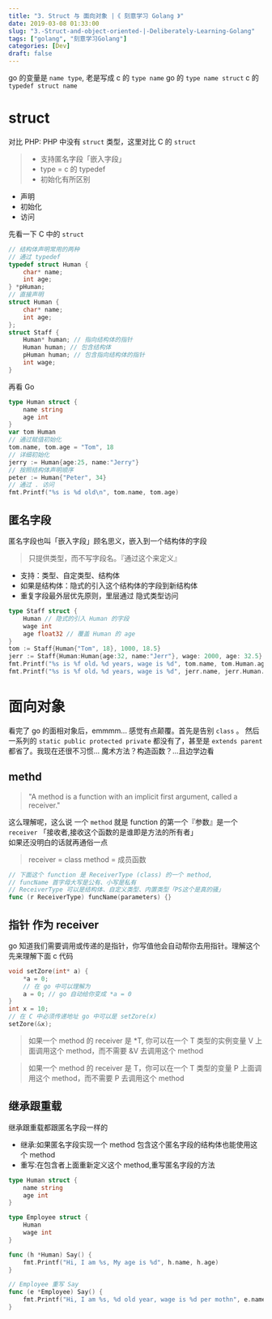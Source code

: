 ```yaml
---
title: "3. Struct 与 面向对象 |《 刻意学习 Golang 》"
date: 2019-03-08 01:33:00
slug: "3.-Struct-and-object-oriented-|-Deliberately-Learning-Golang"
tags: ["golang", "刻意学习Golang"]
categories: [Dev]
draft: false
---
```


go 的变量是 `name type`, 老是写成 c 的 `type name` 
go 的 `type name struct`  c 的`typedef struct name`
# struct

对比 PHP:
PHP 中没有 `struct` 类型，这里对比 C 的 `struct`
>* 支持匿名字段「嵌入字段」
>* type = c 的 typedef
>* 初始化有所区别

* 声明
* 初始化
* 访问

先看一下 C 中的 `struct`
```c
// 结构体声明常用的两种
// 通过 typedef
typedef struct Human {
    char* name;
    int age;
} *pHuman;
// 直接声明
struct Human {
    char* name;
    int age;
};
struct Staff {
    Human* human; // 指向结构体的指针
    Human human; // 包含结构体
    pHuman human; // 包含指向结构体的指针
    int wage;
}
```
再看 Go 
```go
type Human struct {
    name string
    age int
}
var tom Human
// 通过赋值初始化
tom.name, tom.age = "Tom", 18
// 详细初始化
jerry := Human{age:25, name:"Jerry"}
// 按照结构体声明顺序
peter := Human{"Peter", 34}
// 通过 . 访问
fmt.Printf("%s is %d old\n", tom.name, tom.age)
```
## 匿名字段
匿名字段也叫「嵌入字段」顾名思义，嵌入到一个结构体的字段
> 只提供类型，而不写字段名。『通过这个来定义』

* 支持：类型、自定类型、结构体
* 如果是结构体：隐式的引入这个结构体的字段到新结构体
* 重复字段最外层优先原则，里层通过 隐式类型访问

```go
type Staff struct {
    Human // 隐式的引入 Human 的字段
    wage int
    age float32 // 覆盖 Human 的 age
}
tom := Staff{Human{"Tom", 18}, 1000, 18.5}
jerr := Staff{Human:Human{age:32, name:"Jerr"}, wage: 2000, age: 32.5}
fmt.Printf("%s is %f old，%d years, wage is %d", tom.name, tom.Human.age, tom.age, tom.wage)
fmt.Printf("%s is %f old，%d years, wage is %d", jerr.name, jerr.Human.age, jerr.age, jerr.wage)
```

# 面向对象
看完了 go 的面相对象后，emmmm... 感觉有点颠覆。首先是告别 `class` 。 然后一系列的 `static public protected private` 都没有了，甚至是 `extends parent` 都省了。我现在还很不习惯... 魔术方法？构造函数？...且边学边看
## methd
> "A method is a function with an implicit first argument, called a receiver."

这么理解呢，这么说
一个 `method` 就是 function 的第一个『参数』是一个 `receiver` 「接收者,接收这个函数的是谁即是方法的所有者」\
如果还没明白的话就再通俗一点
> receiver = class 
> method = 成员函数

```go
// 下面这个 function 是 ReceiverType (class) 的一个 method, 
// funcName 首字母大写是公有、小写是私有
// ReceiverType 可以是结构体、自定义类型、内置类型「PS这个是真的骚」
func (r ReceiverType) funcName(parameters) {}
```
## 指针 作为 receiver
go 知道我们需要调用或传递的是指针，你写值他会自动帮你去用指针。理解这个先来理解下面 c 代码
```c
void setZore(int* a) {
    *a = 0;
    // 在 go 中可以理解为
    a = 0; // go 自动给你变成 *a = 0
}
int x = 10;
// 在 C 中必须传递地址 go 中可以是 setZore(x)
setZore(&x);
```
> 如果一个 method 的 receiver 是 *T, 你可以在一个 T 类型的实例变量 V 上面调用这个 method，而不需要 &V 去调用这个 method

> 如果一个 method 的 receiver 是 T，你可以在一个 T 类型的变量 P 上面调用这个 method，而不需要 P 去调用这个 method

## 继承跟重载
继承跟重载都跟匿名字段一样的
* 继承:如果匿名字段实现一个 method 包含这个匿名字段的结构体也能使用这个 method
* 重写:在包含者上面重新定义这个 method,重写匿名字段的方法

```go
type Human struct {
    name string
    age int
}

type Employee struct {
    Human
    wage int
}

func (h *Human) Say() {
    fmt.Printf("Hi, I am %s, My age is %d", h.name, h.age)
}

// Employee 重写 Say
func (e *Employee) Say() {
    fmt.Printf("Hi, I am %s, %d old year, wage is %d per mothn", e.name, e.age, e.wage)
}
```